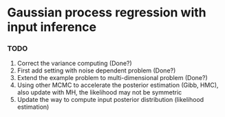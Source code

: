 # Gaussian process regression with input inference

### TODO
1. Correct the variance computing (Done?)
2. First add setting with noise dependent problem (Done?)
3. Extend the example problem to multi-dimensional problem (Done?)
4. Using other MCMC to accelerate the posterior estimation (Gibb, HMC), also update with MH, the likelihood may not be symmetric
5. Update the way to compute input posterior distribution (likelihood estimation)


